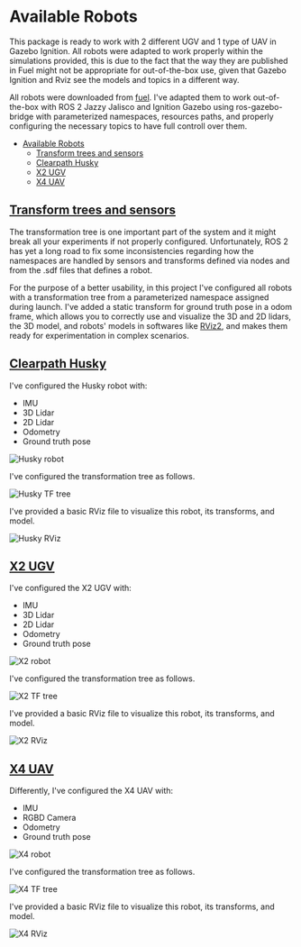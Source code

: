 # Available Robots

This package is ready to work with 2 different UGV and 1 type of UAV in Gazebo Ignition. All robots were adapted to work properly within the simulations provided, this is due to the fact that the way they are published in Fuel might not be appropriate for out-of-the-box use, given that Gazebo Ignition and Rviz see the models and topics in a different way.

All robots were downloaded from [fuel](https://app.gazebosim.org/fuel/models). I've adapted them to work out-of-the-box with ROS 2 Jazzy Jalisco and Ignition Gazebo using ros-gazebo-bridge with parameterized namespaces, resources paths, and properly configuring the necessary topics to have full controll over them.

- [Available Robots](#available-robots)
  - [Transform trees and sensors](#transform-trees-and-sensors)
  - [Clearpath Husky](#clearpath-husky)
  - [X2 UGV](#x2-ugv)
  - [X4 UAV](#x4-uav)

## [Transform trees and sensors](#transform-trees-and-sensors-link)

The transformation tree is one important part of the system and it might break all your experiments if not properly configured. Unfortunately, ROS 2 has yet a long road to fix some inconsistencies regarding how the namespaces are handled by sensors and transforms defined via nodes and from the .sdf files that defines a robot. 

For the purpose of a better usability, in this project I've configured all robots with a transformation tree from a parameterized namespace assigned during launch. I've added a static transform for ground truth pose in a odom frame, which allows you to correctly use and visualize the 3D and 2D lidars, the 3D model, and robots' models in softwares like [RViz2](https://github.com/ros2/rviz), and makes them ready for experimentation in complex scenarios.

## [Clearpath Husky](#clearpath-husky-link)

I've configured the Husky robot with:

- IMU
- 3D Lidar
- 2D Lidar
- Odometry
- Ground truth pose

![Husky robot](images/husky.png "Husky Robot in the Ignition Gazebo")

I've configured the transformation tree as follows.

![Husky TF tree](images/husky_tf.png "Husky Robot TF tree.")

I've provided a basic RViz file to visualize this robot, its transforms, and model.

![Husky RViz](images/husky_rviz.png "Husky Robot Rviz.")

## [X2 UGV](#x2-link)

I've configured the X2 UGV with:

- IMU
- 3D Lidar
- 2D Lidar
- Odometry
- Ground truth pose

![X2 robot](images/x2.png "X2 Robot in the Ignition Gazebo")

I've configured the transformation tree as follows.

![X2 TF tree](images/x2_tf.png "X2 Robot TF")

I've provided a basic RViz file to visualize this robot, its transforms, and model.

![X2 RViz](images/x2_rviz.png "X2 Robot Rviz.")


## [X4 UAV](#x4-link)

Differently, I've configured the X4 UAV with:

- IMU
- RGBD Camera
- Odometry
- Ground truth pose

![X4 robot](images/x4.png "X4 Robot in the Ignition Gazebo")

I've configured the transformation tree as follows.

![X4 TF tree](images/x4_tf.png "X4 Robot TF")

I've provided a basic RViz file to visualize this robot, its transforms, and model.

![X4 RViz](images/x4_rviz.png "X4 Robot Rviz.")
